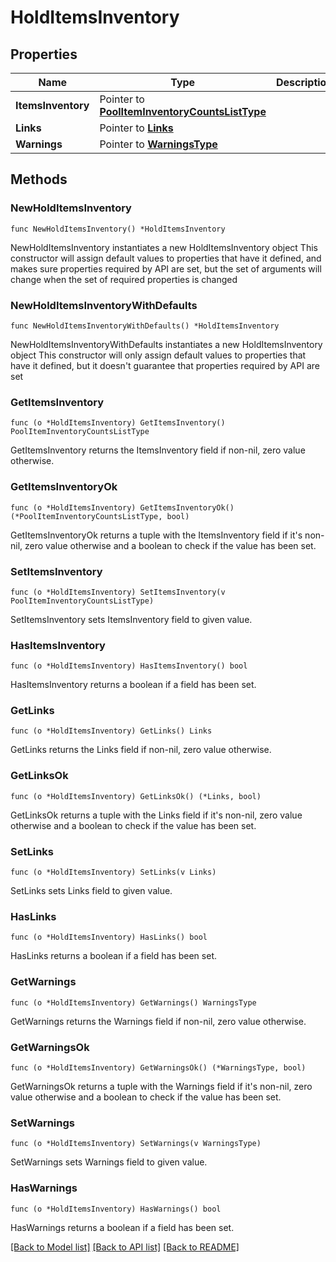 # HoldItemsInventory

## Properties

Name | Type | Description | Notes
------------ | ------------- | ------------- | -------------
**ItemsInventory** | Pointer to [**PoolItemInventoryCountsListType**](PoolItemInventoryCountsListType.md) |  | [optional] 
**Links** | Pointer to [**Links**](Links.md) |  | [optional] 
**Warnings** | Pointer to [**WarningsType**](WarningsType.md) |  | [optional] 

## Methods

### NewHoldItemsInventory

`func NewHoldItemsInventory() *HoldItemsInventory`

NewHoldItemsInventory instantiates a new HoldItemsInventory object
This constructor will assign default values to properties that have it defined,
and makes sure properties required by API are set, but the set of arguments
will change when the set of required properties is changed

### NewHoldItemsInventoryWithDefaults

`func NewHoldItemsInventoryWithDefaults() *HoldItemsInventory`

NewHoldItemsInventoryWithDefaults instantiates a new HoldItemsInventory object
This constructor will only assign default values to properties that have it defined,
but it doesn't guarantee that properties required by API are set

### GetItemsInventory

`func (o *HoldItemsInventory) GetItemsInventory() PoolItemInventoryCountsListType`

GetItemsInventory returns the ItemsInventory field if non-nil, zero value otherwise.

### GetItemsInventoryOk

`func (o *HoldItemsInventory) GetItemsInventoryOk() (*PoolItemInventoryCountsListType, bool)`

GetItemsInventoryOk returns a tuple with the ItemsInventory field if it's non-nil, zero value otherwise
and a boolean to check if the value has been set.

### SetItemsInventory

`func (o *HoldItemsInventory) SetItemsInventory(v PoolItemInventoryCountsListType)`

SetItemsInventory sets ItemsInventory field to given value.

### HasItemsInventory

`func (o *HoldItemsInventory) HasItemsInventory() bool`

HasItemsInventory returns a boolean if a field has been set.

### GetLinks

`func (o *HoldItemsInventory) GetLinks() Links`

GetLinks returns the Links field if non-nil, zero value otherwise.

### GetLinksOk

`func (o *HoldItemsInventory) GetLinksOk() (*Links, bool)`

GetLinksOk returns a tuple with the Links field if it's non-nil, zero value otherwise
and a boolean to check if the value has been set.

### SetLinks

`func (o *HoldItemsInventory) SetLinks(v Links)`

SetLinks sets Links field to given value.

### HasLinks

`func (o *HoldItemsInventory) HasLinks() bool`

HasLinks returns a boolean if a field has been set.

### GetWarnings

`func (o *HoldItemsInventory) GetWarnings() WarningsType`

GetWarnings returns the Warnings field if non-nil, zero value otherwise.

### GetWarningsOk

`func (o *HoldItemsInventory) GetWarningsOk() (*WarningsType, bool)`

GetWarningsOk returns a tuple with the Warnings field if it's non-nil, zero value otherwise
and a boolean to check if the value has been set.

### SetWarnings

`func (o *HoldItemsInventory) SetWarnings(v WarningsType)`

SetWarnings sets Warnings field to given value.

### HasWarnings

`func (o *HoldItemsInventory) HasWarnings() bool`

HasWarnings returns a boolean if a field has been set.


[[Back to Model list]](../README.md#documentation-for-models) [[Back to API list]](../README.md#documentation-for-api-endpoints) [[Back to README]](../README.md)


